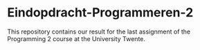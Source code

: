 Eindopdracht-Programmeren-2
===========================

This repository contains our result for the last assignment of the Programming 2 course at the University Twente.
